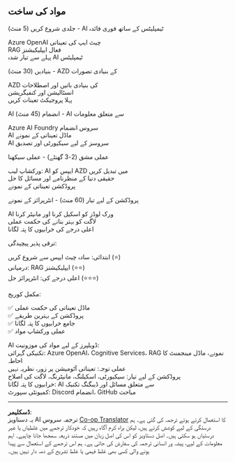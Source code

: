 <!--
CO_OP_TRANSLATOR_METADATA:
{
  "original_hash": "f043362c5ed91c41a815609e4f16bd48",
  "translation_date": "2025-09-12T19:15:39+00:00",
  "source_file": "course-outline.md",
  "language_code": "ur"
}
-->
## مواد کی ساخت

جلدی شروع کریں (5 منٹ) - AI ٹیمپلیٹس کے ساتھ فوری فائدہ

Azure OpenAI چیٹ ایپ کی تعیناتی  
RAG فعال ایپلیکیشنز  
پہلے سے تیار شدہ AI ٹیمپلیٹس  

بنیادیں (30 منٹ) - AZD کے بنیادی تصورات

AZD کی بنیادی باتیں اور اصطلاحات  
انسٹالیشن اور کنفیگریشن  
پہلا پروجیکٹ تعینات کریں  

AI انضمام (45 منٹ) - AI سے متعلق معلومات

Azure AI Foundry سروس انضمام  
AI ماڈل تعیناتی کے نمونے  
AI سروسز کے لیے سیکیورٹی اور تصدیق  

عملی مشق (2-3 گھنٹے) - عملی سیکھنا

ورکشاپ لیب: AI ایپس کو AZD میں تبدیل کریں  
حقیقی دنیا کے منظرنامے اور مسائل کا حل  
پروڈکشن تعیناتی کے نمونے  

پروڈکشن کے لیے تیار (60 منٹ) - انٹرپرائز کے نمونے

AI ورک لوڈز کو اسکیل کرنا اور مانیٹر کرنا  
لاگت کو بہتر بنانے کی حکمت عملی  
اعلی درجے کی خرابیوں کا پتہ لگانا  

ترقی پذیر پیچیدگی:

ابتدائی: سادہ چیٹ ایپس سے شروع کریں (⭐)  
درمیانی: RAG ایپلیکیشنز (⭐⭐)  
اعلی درجے کی: انٹرپرائز حل (⭐⭐⭐)  

مکمل کوریج:

✅ ماڈل تعیناتی کی حکمت عملی  
✅ پروڈکشن کے بہترین طریقے  
✅ جامع خرابیوں کا پتہ لگانا  
✅ عملی ورکشاپ مواد  

AI ڈویلپرز کے لیے مواد کی موزونیت:  
تکنیکی گہرائی: Azure OpenAI، Cognitive Services، RAG نمونے، ماڈل مینجمنٹ کا احاطہ  
عملی توجہ: تعیناتی آٹومیشن پر زور، نظریہ نہیں  
پروڈکشن کے لیے تیار: سیکیورٹی، اسکیلنگ، مانیٹرنگ، لاگت کی اصلاح  
خرابیوں کا پتہ لگانا: AI سے متعلق مسائل اور ڈیبگنگ تکنیک  
کمیونٹی سپورٹ: Discord انضمام، GitHub مباحث

---

**ڈسکلیمر**:  
یہ دستاویز AI ترجمہ سروس [Co-op Translator](https://github.com/Azure/co-op-translator) کا استعمال کرتے ہوئے ترجمہ کی گئی ہے۔ ہم درستگی کے لیے کوشش کرتے ہیں، لیکن براہ کرم آگاہ رہیں کہ خودکار ترجمے میں غلطیاں یا غیر درستیاں ہو سکتی ہیں۔ اصل دستاویز کو اس کی اصل زبان میں مستند ذریعہ سمجھا جانا چاہیے۔ اہم معلومات کے لیے، پیشہ ور انسانی ترجمہ کی سفارش کی جاتی ہے۔ ہم اس ترجمے کے استعمال سے پیدا ہونے والی کسی بھی غلط فہمی یا غلط تشریح کے ذمہ دار نہیں ہیں۔